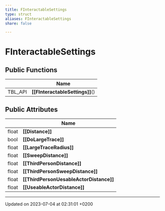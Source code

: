```yaml
---
title: FInteractableSettings
type: struct
aliases: FInteractableSettings
share: false

---
```


# FInteractableSettings





## Public Functions

|                | Name           |
| -------------- | -------------- |
| TBL_API | **[[FInteractableSettings]]**() |

## Public Attributes

|                | Name           |
| -------------- | -------------- |
| float | **[[Distance]]**  |
| bool | **[[DoLargeTrace]]**  |
| float | **[[LargeTraceRadius]]**  |
| float | **[[SweepDistance]]**  |
| float | **[[ThirdPersonDistance]]**  |
| float | **[[ThirdPersonSweepDistance]]**  |
| float | **[[ThirdPersonUesableActorDistance]]**  |
| float | **[[UseableActorDistance]]**  |

-------------------------------

Updated on 2023-07-04 at 02:31:01 +0200